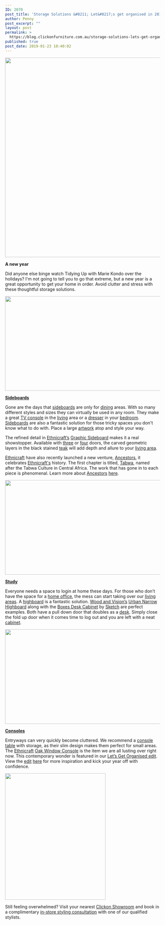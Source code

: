 ```yaml
---
ID: 2070
post_title: 'Storage Solutions &#8211; Let&#8217;s get organised in 2019!'
author: Penny
post_excerpt: ""
layout: post
permalink: >
  https://blog.clickonfurniture.com.au/storage-solutions-lets-get-organised-in-2019
published: true
post_date: 2019-01-23 10:40:02
---
```

<a href="https://www.clickonfurniture.com.au/boxes-cabinet-tall"><img class="aligncenter size-large wp-image-2096" src="https://blog.clickonfurniture.com.au/wp-content/uploads/2019/01/lifestyle-11_4.jpg" alt="" width="650" height="650" /></a>

<strong>A new year</strong>
<p style="text-align: left">Did anyone else binge watch Tidying Up with Marie Kondo over the holidays? I'm not going to tell you to go that extreme, but a new year is a great opportunity to get your home in order. Avoid clutter and stress with these thoughtful storage solutions.</p>
<a href="https://www.clickonfurniture.com.au/ethnicraft-teak-graphic-sideboard-4-door"><img class="aligncenter size-large wp-image-2092" src="https://blog.clickonfurniture.com.au/wp-content/uploads/2019/01/graphic-1-1024x485.jpg" alt="" width="650" height="308" /></a>
<p style="text-align: left"><a href="https://www.clickonfurniture.com.au/living-room-furniture/sideboards"><strong>Sideboards</strong></a></p>
Gone are the days that <a href="https://www.clickonfurniture.com.au/living-room-furniture/sideboards">sideboards</a> are only for <a href="https://www.clickonfurniture.com.au/dining">dining</a> areas. With so many different styles and sizes they can virtually be used in any room. They make a great <a href="https://www.clickonfurniture.com.au/living-room-furniture/tv-consoles">TV console</a> in the <a href="https://www.clickonfurniture.com.au/living-room-furniture">living</a> area or a <a href="https://www.clickonfurniture.com.au/bedroom-furniture/dressers">dresser</a> in your <a href="https://www.clickonfurniture.com.au/bedroom-furniture">bedroom</a>. <a href="https://www.clickonfurniture.com.au/living-room-furniture/sideboards">Sideboards</a> are also a fantastic solution for those tricky spaces you don't know what to do with. Place a large <a href="https://www.clickonfurniture.com.au/homewares/designer-prints">artwork</a> atop and style your way.
<p style="text-align: left">The refined detail in <a href="https://www.clickonfurniture.com.au/catalogsearch/result/?q=ethnicraft">Ethnicraft’s</a> <a href="https://www.clickonfurniture.com.au/catalogsearch/result/?q=graphic%20sideboard">Graphic Sideboard</a> makes it a real showstopper. Available with <a href="https://www.clickonfurniture.com.au/ethnicraft-teak-graphic-sideboard-3-door">three</a> or <a href="https://www.clickonfurniture.com.au/ethnicraft-teak-graphic-sideboard-4-door">four</a> doors, the carved geometric layers in the black stained <a href="https://www.clickonfurniture.com.au/brand/ethnicraft-teak">teak</a> will add depth and allure to your <a href="https://www.clickonfurniture.com.au/living-room-furniture">living area</a>.</p>
<p style="text-align: left"><a href="https://www.clickonfurniture.com.au/catalogsearch/result/?q=ethnicraft">Ethnicraft</a> have also recently launched a new venture, <a href="https://www.clickonfurniture.com.au/brand/ancestors">Ancestors</a>, it celebrates <a href="https://www.clickonfurniture.com.au/catalogsearch/result/?q=ethnicraft">Ethnicraft's</a> history. The first chapter is titled, <a href="https://www.clickonfurniture.com.au/brand/ancestors">Tabwa</a>, named after the Tabwa Culture in Central Africa. The work that has gone in to each piece is phenomenal. Learn more about <a href="https://www.clickonfurniture.com.au/brand/ancestors">Ancestors</a> <a href="https://www.ethnicraft.com/ancestors/">here</a>.</p>
<p style="text-align: left"><a href="https://www.clickonfurniture.com.au/ancestors-tabwa-sideboard-4-doors"><img class="aligncenter size-large wp-image-2091" src="https://blog.clickonfurniture.com.au/wp-content/uploads/2019/01/ancestors-1024x485.jpg" alt="" width="650" height="308" /></a></p>
<p style="text-align: left"><a href="https://www.clickonfurniture.com.au/work/desks"><strong>Study</strong></a></p>
<p style="text-align: left">Everyone needs a space to login at home these days. For those who don’t have the space for a <a href="https://www.clickonfurniture.com.au/work">home office</a>, the mess can start taking over our <a href="https://www.clickonfurniture.com.au/living-room-furniture">living areas</a>. A <a href="https://www.clickonfurniture.com.au/catalogsearch/result/?q=highboard">highboard</a> is a fantastic solution. <a href="https://blog.clickonfurniture.com.au/wood-vision">Wood and Vision’s</a> <a href="https://www.clickonfurniture.com.au/brand/wood-and-vision/urban-narrow-highboard">Urban Narrow Highboard</a> along with the <a href="https://www.clickonfurniture.com.au/boxes-desk-cabinet">Boxes Desk Cabinet</a> by <a href="https://www.clickonfurniture.com.au/brand/sketch">Sketch</a> are perfect examples. Both have a pull down door that doubles as a <a href="https://www.clickonfurniture.com.au/work/desks">desk</a>. Simply close the fold up door when it comes time to log out and you are left with a neat <a href="https://www.clickonfurniture.com.au/living-room-furniture/cabinets">cabinet</a>.</p>
<a href="https://www.clickonfurniture.com.au/urban-narrow-highboard"><img class="aligncenter size-large wp-image-2093" src="https://blog.clickonfurniture.com.au/wp-content/uploads/2019/01/WV-1024x485.jpg" alt="" width="650" height="308" /></a>
<p style="text-align: left"><a href="https://www.clickonfurniture.com.au/living-room-furniture/console-tables"><strong>Consoles</strong></a></p>
<p style="text-align: left">Entryways can very quickly become cluttered. We recommend a <a href="https://www.clickonfurniture.com.au/living-room-furniture/console-tables">console table</a> with storage, as their slim design makes them perfect for small areas. The <a href="https://www.clickonfurniture.com.au/catalogsearch/result/?q=ethnicraft">Ethnicraft</a> <a href="https://www.clickonfurniture.com.au/ethnicraft-oak-window-console-1-flip-door">Oak Window Console</a> is the item we are all lusting over right now. This contemporary wonder is featured in our <a href="https://www.clickonfurniture.com.au/lets-get-organised">Let’s Get Organised edit</a>. View the <a href="https://www.clickonfurniture.com.au/lets-get-organised">edit</a> <a href="https://www.clickonfurniture.com.au/lets-get-organised">here</a> for more inspiration and kick your year off with confidence.</p>
<a href="https://www.clickonfurniture.com.au/ethnicraft-oak-window-console-1-flip-door"><img class="aligncenter size-full wp-image-2105" src="https://blog.clickonfurniture.com.au/wp-content/uploads/2019/01/Untitled.jpg" alt="" width="327" height="412" /></a>
<p style="text-align: left">Still feeling overwhelmed? Visit your nearest <a href="https://www.clickonfurniture.com.au/showrooms">Clickon Showroom</a> and book in a complimentary <a href="https://www.clickonfurniture.com.au/styling-consultations">in-store styling consultation</a> with one of our qualified stylists.</p>
&nbsp;